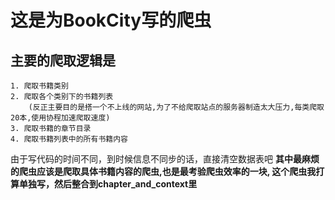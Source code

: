 # 这是为BookCity写的爬虫
## 主要的爬取逻辑是
    1. 爬取书籍类别
    2. 爬取各个类别下的书籍列表
        (反正主要目的是搭一个不上线的网站,为了不给爬取站点的服务器制造太大压力,每类爬取20本,使用协程加速爬取速度)
    3. 爬取书籍的章节目录
    4. 爬取书籍列表中的所有书籍内容

由于写代码的时间不同，到时候信息不同步的话，直接清空数据表吧
**其中最麻烦的爬虫应该是爬取具体书籍内容的爬虫,也是最考验爬虫效率的一块, 这个爬虫我打算单独写，然后整合到chapter_and_context里**
